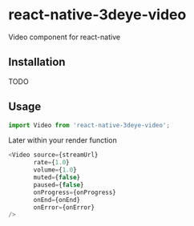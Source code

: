 # react-native-3deye-video
Video component for react-native

## Installation
TODO

## Usage

```javascript
import Video from 'react-native-3deye-video';
```
Later within your render function

```javascript
<Video source={streamUrl}
       rate={1.0}
       volume={1.0}
       muted={false}
       paused={false}
       onProgress={onProgress}
       onEnd={onEnd}
       onError={onError}
/>
```
